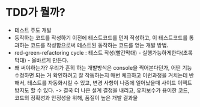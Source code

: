# TDD가 뭘까?
- 테스트 주도 개발
- 동작하는 코드를 작성하기 이전에 테스트코드를 먼저 작성하고, 이 테스트코드를 통과하는 코드를 작성함으로써 테스트된 동작하는 코드를 얻는 개발 방법.
- red-green-refactoring cycle : 테스트 작성(빨간막대) - 실행가능하게한다(초록막대) - 올바르게 만든다.
- 왜 써야하는가? 우리가 흔히 하는 개발방식은 console을 찍어본다던가, 어떤 기능 수정하면 되는 거 확인하려고 잘 작동하는지 매번 체크하고 이런과정을 거치는데 반해서, 테스트를 자동화시킬 수 있고, 변경 사항이 나중에 일어났을때 사이드 이펙트 방지도 할 수 있다.
-> 결국 더 나은 설계 결정을 내리고, 유지보수가 용이한 코드, 코드의 정확성과 안정성을 위해, 품질이 높은 개발 결과물
